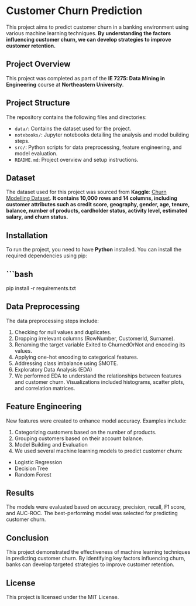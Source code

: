# Customer Churn Prediction

This project aims to predict customer churn in a banking environment using various machine learning techniques. **By understanding the factors influencing customer churn, we can develop strategies to improve customer retention.**

## **Project Overview**

This project was completed as part of the **IE 7275: Data Mining in Engineering** course at **Northeastern University**.

## **Project Structure**

The repository contains the following files and directories:

- `data/`: Contains the dataset used for the project.
- `notebooks/`: Jupyter notebooks detailing the analysis and model building steps.
- `src/`: Python scripts for data preprocessing, feature engineering, and model evaluation.
- `README.md`: Project overview and setup instructions.

## **Dataset**

The dataset used for this project was sourced from **Kaggle**: [Churn Modelling Dataset](https://www.kaggle.com/datasets/shrutimechlearn/churn-modelling/data). **It contains 10,000 rows and 14 columns, including customer attributes such as credit score, geography, gender, age, tenure, balance, number of products, cardholder status, activity level, estimated salary, and churn status.**

## **Installation**

To run the project, you need to have **Python** installed. You can install the required dependencies using pip:

## ```bash
pip install -r requirements.txt

##  Data Preprocessing

The data preprocessing steps include:

1. Checking for null values and duplicates.
2. Dropping irrelevant columns (RowNumber, CustomerId, Surname).
3. Renaming the target variable Exited to ChurnedOrNot and encoding its values.
4. Applying one-hot encoding to categorical features.
5. Addressing class imbalance using SMOTE.
6. Exploratory Data Analysis (EDA)
7. We performed EDA to understand the relationships between features and customer churn. Visualizations included histograms, scatter plots, and correlation matrices.

## Feature Engineering
New features were created to enhance model accuracy. Examples include:

1. Categorizing customers based on the number of products.
2. Grouping customers based on their account balance.
3. Model Building and Evaluation
4. We used several machine learning models to predict customer churn:

- Logistic Regression
- Decision Tree 
- Random Forest

## Results
The models were evaluated based on accuracy, precision, recall, F1 score, and AUC-ROC. The best-performing model was selected for predicting customer churn.

## Conclusion
This project demonstrated the effectiveness of machine learning techniques in predicting customer churn. By identifying key factors influencing churn, banks can develop targeted strategies to improve customer retention.

## License
This project is licensed under the MIT License.
